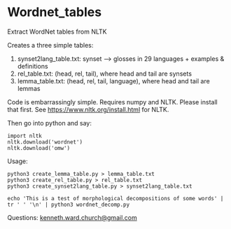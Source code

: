 # Wordnet_tables
Extract WordNet tables from NLTK
<p>
Creates a three simple tables:

<ol>
  <li>synset2lang_table.txt: synset --> glosses in 29 languages + examples & definitions</li>
  <li>rel_table.txt: (head, rel, tail), where head and tail are synsets</li>
  <li>lemma_table.txt: (head, rel, tail, language), where head and tail are lemmas</li>
</ol>

Code is embarrassingly simple.  Requires numpy and NLTK.  Please install that first.
See https://www.nltk.org/install.html for NLTK.
<p>
Then go into python and say:
  
  ```
import nltk
nltk.download('wordnet')
nltk.download('omw')
  ```
  
<p>
Usage:

  ```
python3 create_lemma_table.py > lemma_table.txt
python3 create_rel_table.py > rel_table.txt
python3 create_synset2lang_table.py > synset2lang_table.txt

echo 'This is a test of morphological decompositions of some words' | tr ' ' '\n' | python3 wordnet_decomp.py 
  ```

Questions: kenneth.ward.church@gmail.com
